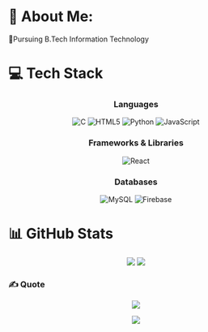 # 💫 About Me:
🔭Pursuing B.Tech Information Technology
 <!---- <br>🌱 Learning React Js.<br> ---->

# 💻 Tech Stack

<div align="center">

### Languages
![C](https://img.shields.io/badge/c-%2300599C.svg?style=for-the-badge&logo=c&logoColor=white)
![HTML5](https://img.shields.io/badge/html5-%23E34F26.svg?style=for-the-badge&logo=html5&logoColor=white) 
![Python](https://img.shields.io/badge/python-3670A0?style=for-the-badge&logo=python&logoColor=ffdd54)
![JavaScript](https://img.shields.io/badge/javascript-%23323330.svg?style=for-the-badge&logo=javascript&logoColor=%23F7DF1E)

### Frameworks & Libraries
![React](https://img.shields.io/badge/react-%2320232a.svg?style=for-the-badge&logo=react&logoColor=%2361DAFB)

### Databases
![MySQL](https://img.shields.io/badge/mysql-4479A1.svg?style=for-the-badge&logo=mysql&logoColor=white)
![Firebase](https://img.shields.io/badge/firebase-a08021?style=for-the-badge&logo=firebase&logoColor=ffcd34) 

<!---### Design Tools:
![Canva](https://img.shields.io/badge/Canva-%2300C4CC.svg?style=for-the-badge&logo=Canva&logoColor=white)
![Figma](https://img.shields.io/badge/figma-%23F24E1E.svg?style=for-the-badge&logo=figma&logoColor=white)-->

</div>

# 📊 GitHub Stats
<div align="center">

![](https://github-readme-stats.vercel.app/api?username=Udhayaa2202&theme=highcontrast&hide_border=false&include_all_commits=true&count_private=false) ![](https://github-readme-streak-stats.herokuapp.com/?user=Udhayaa2202&theme=highcontrast&hide_border=false)<br/>

<!--![](https://github-readme-stats.vercel.app/api/top-langs/?username=Udhayaa2202&theme=highcontrast&hide_border=false&include_all_commits=true&count_private=false&layout=compact)-->
</div>

### ✍️ Quote
<div align="center">

![](https://quotes-github-readme.vercel.app/api?type=horizontal&theme=radical)

[![](https://visitcount.itsvg.in/api?id=Udhayaa2202&icon=5&color=0)](https://visitcount.itsvg.in)
</div>

<!---###

<img src="https://raw.githubusercontent.com/jeevithakannan2/jeevithakannan2/output/snake.svg" alt="Snake animation" /> 

###---->
